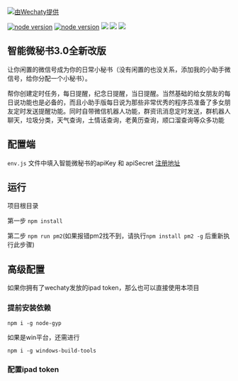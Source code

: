 

[![ 由Wechaty提供 ](https://img.shields.io/badge/Powered%20By-Wechaty-blue.svg)](https://github.com/chatie/wechaty)

[![node version](https://img.shields.io/badge/node-%3E%3D10-blue.svg)](http://nodejs.cn/download/)
[![node version](https://img.shields.io/badge/wechaty-%3E%3D0.26-blue.svg)](https://github.com/Chatie/wechaty)
![](https://img.shields.io/badge/Window-green.svg)
![](https://img.shields.io/badge/Mac-yellow.svg)
![](https://img.shields.io/badge/Centos-blue.svg)


## 智能微秘书3.0全新改版

让你闲置的微信号成为你的日常小秘书（没有闲置的也没关系，添加我的小助手微信号，给你分配一个小秘书）。

帮你创建定时任务，每日提醒，纪念日提醒，当日提醒。当然基础的给女朋友的每日说功能也是必备的，而且小助手版每日说为那些非常优秀的程序员准备了多女朋友定时发送提醒功能。同时自带微信机器人功能，群资讯消息定时发送，群机器人聊天，垃圾分类，天气查询，土情话查询，老黄历查询，顺口溜查询等众多功能

## 配置端
`env.js` 文件中填入智能微秘书的apiKey 和 apiSecret [注册地址](https://wechat.aibotk.com/#/signup)

## 运行

项目根目录

第一步 `npm install`

第二步 `npm run pm2`(如果报错pm2找不到，请执行`npm install pm2 -g` 后重新执行此步骤)

## 高级配置

如果你拥有了wechaty发放的ipad token，那么也可以直接使用本项目

### 提前安装依赖

```
npm i -g node-gyp
```

如果是win平台，还需进行


``` 
npm i -g windows-build-tools 
```

### 配置ipad token